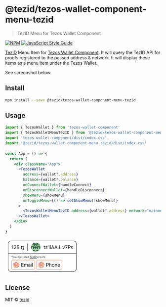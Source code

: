 # @tezid/tezos-wallet-component-menu-tezid

> TezID Menu for Tezos Wallet Component

[![NPM](https://img.shields.io/npm/v/@tezid/tezos-wallet-component-menu-tezid.svg)](https://www.npmjs.com/package/@tezid/tezos-wallet-component-menu-tezid) [![JavaScript Style Guide](https://img.shields.io/badge/code_style-standard-brightgreen.svg)](https://standardjs.com)

[TezID](https://tezid.net) Menu Item for [Tezos Wallet Component](https://github.com/asbjornenge/tezos-wallet-component). It will query the TezID API for proofs registered to the passed address & network. It will display these items as a menu item under the Tezos Wallet.

See screenshot below.

## Install

```bash
npm install --save @tezid/tezos-wallet-component-menu-tezid
```

## Usage

```jsx
import { TezosWallet } from 'tezos-wallet-component'
import { TezosWalletMenuTezID } from '@tezid/tezos-wallet-component-menu-tezid'
import 'tezos-wallet-component/dist/index.css'
import '@tezid/tezos-wallet-component-menu-tezid/dist/index.css'

const App = () => {
  return (
    <div className="App">
      <TezosWallet
        address={wallet?.address}
        balance={wallet?.balance}
        onConnectWallet={handleConnect}
        onDisconnectWallet={handleDisconnect}
        showMenu={showMenu}
        onToggleMenu={() => setShowMenu(!showMenu)}
      >
        <TezosWalletMenuTezID address={wallet?.address} network="mainnet" />
      </TezosWallet>
    </div>
  ) 
}
```

![screenshot](screenshot.png?raw=true "Screenshot")

## License

MIT © [tezid](https://github.com/tezid)
